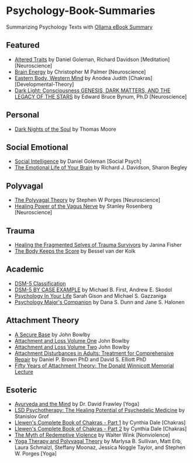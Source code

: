 # Psychology-Book-Summaries

Summarizing Psychology Texts with [Ollama eBook Summary](https://github.com/cognitivetech/ollama-ebook-summary/)

## Featured
- [Altered Traits](Altered_Traits.md) by Daniel Goleman, Richard Davidson \[Meditation] \[Neuroscience]
- [Brain Energy](Brain-Energy_Christopher-M-Palmer.md) by Christopher M Palmer \[Neuroscience]
- [Eastern Body, Western Mind](Eastern-Body_Western-Mind.md) by Anodea Judith \[Chakras] \[Developmental-Theory]
- [Dark Light: Consciousness GENESIS, DARK MATTERS, AND THE LEGACY OF THE STARS](Dark-Light-Consciousness-Melanin-Serpent-Powe.md) by Edward Bruce Bynum, Ph.D  \[Neuroscience]
## Personal 
- [Dark Nights of the Soul](Dark_Nights_of_the_Soul.md) by Thomas Moore 
## Social Emotional
- [Social Intelligence](Social_Intelligence_Daniel-Goleman.md) by Daniel Goleman \[Social Psych]
- [The Emotional Life of Your Brain](Emotional-life-of-Your-brain.md) by Richard J. Davidson, Sharon Begley
## Polyvagal
- [The Polyvagal Theory](Polyvagal-Theory_Porges.md) by Stephen W Porges \[Neuroscience]
- [Healing Power of the Vagus Nerve](Healing-Power-Vagus-Nerve_Stanley-Rosenberg.md) by Stanley Rosenberg  \[Neuroscience]
## Trauma
- [Healing the Fragmented Selves of Trauma Survivors](Healing-Fragmented-Selves-Trauma-Survivors_Janina-Fisher.md) by Janina Fisher
- [The Body Keeps the Score](Body-Keeps-Score_Bessel-van-der-Kolk.md) by Bessel van der Kolk
## Academic
- [DSM-5 Classification](DSM-V.md)
- [DSM-5 BY CASE EXAMPLE](DSM-5_Case-Examples.md) by Michael B. First, Andrew E. Skodol
- [Psychology In Your Life](Psychology-In-Your-Life.md) Sarah Gison and Michael S. Gazzaniga
- [Psychology Major's Companion](Psychology_Majors_Companion.md) by Dana S. Dunn and Jane S. Halonen
## Attachment Theory 
- [A Secure Base](a-secure-base_john-bowlby.md) by John Bowlby
- [Attachment and Loss Volume One](Attachment-Loss_V1_Bowlby.md) John Bowlby
- [Attachment and Loss Volume Two](Attachment-Loss_V2_Bowlby.md) John Bowlby
- [Attachment Disturbances in Adults: Treatment for Comprehensive Repair](Attachment-Disturbances-Adults.md) by Daniel P. Brown PhD and David S. Elliott PhD
- [Fifty Years of Attachment Theory: The Donald Winnicott Memorial Lecture](50-years-attachment-theory.md)
## Esoteric
- [Ayurveda and the Mind](Ayurveda-and-the-Mind_David-Frawley.md) by Dr. David Frawley \[Yoga]
- [LSD Psychotherapy: The Healing Potential of Psychedelic Medicine](LSD-Psychotherapy-Grov.md) by Stanislov Grof
- [Llewen's Complete Book of Chakras - Part 1](llewen-complete-book-chakras_1.md) by Cynthia Dale \[Chakras]
- [Llewen's Complete Book of Chakras - Part 2](llewen-complete-book-chakras_2.md) by Cynthia Dale \[Chakras]
- [The Myth of Redemptive Violence](myth-redemptive-violence.md) by Walter Wink \[Nonviolence]
- [Yoga Therapy and Polyvagal Theory](Yoga-Therapy+PolyVagal-Theory.md) by Marlysa B. Sullivan, Matt Erb, Laura Schmalzl, Steffany Moonaz, Jessica Noggle Taylor, and Stephen W. Porges \[Yoga]
